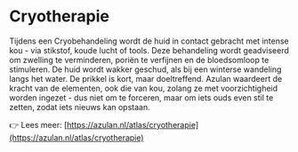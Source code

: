 # Cryotherapie

Tijdens een Cryobehandeling wordt de huid in contact gebracht met intense kou - via stikstof, koude lucht of tools. Deze behandeling wordt geadviseerd om zwelling te verminderen, poriën te verfijnen en de bloedsomloop te stimuleren. De huid wordt wakker geschud, als bij een winterse wandeling langs het water. De prikkel is kort, maar doeltreffend. Azulan waardeert de kracht van de elementen, ook die van kou, zolang ze met voorzichtigheid worden ingezet - dus niet om te forceren, maar om iets ouds even stil te zetten, zodat iets nieuws kan opstaan.

👉 Lees meer: [https://azulan.nl/atlas/cryotherapie](https://azulan.nl/atlas/cryotherapie)